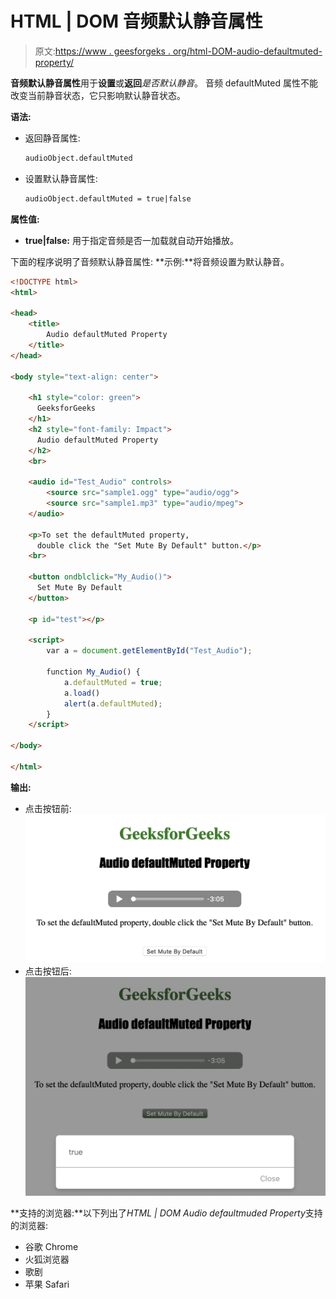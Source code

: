 # HTML | DOM 音频默认静音属性

> 原文:[https://www . geesforgeks . org/html-DOM-audio-defaultmuted-property/](https://www.geeksforgeeks.org/html-dom-audio-defaultmuted-property/)

**音频默认静音属性**用于**设置**或**返回***是否默认静音*。
音频 defaultMuted 属性不能改变当前静音状态，它只影响默认静音状态。

**语法:**

*   返回静音属性:

    ```html
    audioObject.defaultMuted
    ```

*   设置默认静音属性:

    ```html
    audioObject.defaultMuted = true|false
    ```

**属性值:**

*   **true|false:** 用于指定音频是否一加载就自动开始播放。

下面的程序说明了音频默认静音属性:
**示例:**将音频设置为默认静音。

```html
<!DOCTYPE html>
<html>

<head>
    <title>
        Audio defaultMuted Property
    </title>
</head>

<body style="text-align: center">

    <h1 style="color: green">
      GeeksforGeeks
    </h1>
    <h2 style="font-family: Impact">
      Audio defaultMuted Property
    </h2>
    <br>

    <audio id="Test_Audio" controls>
        <source src="sample1.ogg" type="audio/ogg">
        <source src="sample1.mp3" type="audio/mpeg">
    </audio>

    <p>To set the defaultMuted property, 
      double click the "Set Mute By Default" button.</p>
    <br>

    <button ondblclick="My_Audio()">
      Set Mute By Default
    </button>

    <p id="test"></p>

    <script>
        var a = document.getElementById("Test_Audio");

        function My_Audio() {
            a.defaultMuted = true;
            a.load()
            alert(a.defaultMuted);
        }
    </script>

</body>

</html>
```

**输出:**

*   点击按钮前:
    ![](img/17fb092e96b58007110b3b9152bf0123.png)
*   点击按钮后:
    ![](img/ec41db23431224dd0f16eb7ffbe7cb80.png)

**支持的浏览器:**以下列出了*HTML | DOM Audio defaultmuded Property*支持的浏览器:

*   谷歌 Chrome
*   火狐浏览器
*   歌剧
*   苹果 Safari